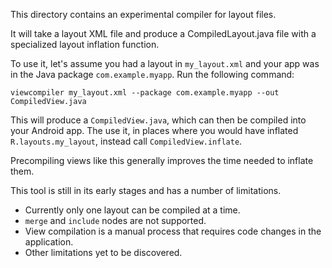 This directory contains an experimental compiler for layout files.

It will take a layout XML file and produce a CompiledLayout.java file with a
specialized layout inflation function.

To use it, let's assume you had a layout in `my_layout.xml` and your app was in
the Java package `com.example.myapp`. Run the following command:

    viewcompiler my_layout.xml --package com.example.myapp --out CompiledView.java

This will produce a `CompiledView.java`, which can then be compiled into your
Android app. The use it, in places where you would have inflated
`R.layouts.my_layout`, instead call `CompiledView.inflate`.

Precompiling views like this generally improves the time needed to inflate them.

This tool is still in its early stages and has a number of limitations.
* Currently only one layout can be compiled at a time.
* `merge` and `include` nodes are not supported.
* View compilation is a manual process that requires code changes in the
  application.
* Other limitations yet to be discovered.
